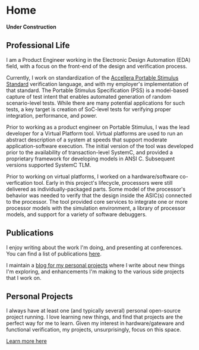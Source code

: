 # Home

**Under Construction**

## Professional Life

I am a Product Engineer working in the Electronic Design 
Automation (EDA) field, with a focus on the front-end of the 
design and verification process.

Currently, I work on standardization of the 
[Accellera Portable Stimulus Standard](https://www.accellera.org/activities/working-groups/portable-stimulus)
verification language, and with my employer's implementation
of that standard. The Portable Stimulus Specification (PSS) is
a model-based capture of test intent that enables automated 
generation of random scenario-level tests. While there are 
many potential applications for such tests, a key target is
creation of SoC-level tests for verifying proper integration,
performance, and power.

Prior to working as a product engineer on Portable Stimulus,
I was the lead developer for a Virtual Platform tool. 
Virtual platforms are used to run an abstract description
of a system at speeds that support moderate application-software
execution. The initial version of the tool was developed
prior to the availability of transaction-level SystemC, 
and provided a proprietary framework for developing models
in ANSI C. Subsequent versions supported SystemC TLM.

Prior to working on virtual platforms, I worked on a 
hardware/software co-verfication tool. Early in this
project's lifecycle, processors were still delivered
as individually-packaged parts. Some model of the 
processor's behavior was needed to verify that the 
design inside the ASIC(s) connected to the processor.
The tool provided core services to integrate one or
more processor models with the simulation environment,
a library of processor models, and support for a 
variety of software debuggers.

## Publications
I enjoy writing about the work I'm doing, and presenting 
at conferences. You can find a list of publications [here](publications.html). 

I maintain a [blog for my personal projects](https://bitsbytesgates.blogspot.com/)
where I write about new things I'm exploring, and enhancements
I'm making to the various side projects that I work on. 

## Personal Projects

I always have at least one (and typically several) personal
open-source project running. I love learning new things, and
find that projects are the perfect way for me to learn. Given my
interest in hardware/gateware and functional verification, 
my projects, unsurprisingly, focus on this space. 

[Learn more here](projects.html)





